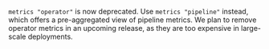 `metrics "operator"` is now deprecated. Use `metrics "pipeline"` instead, which
offers a pre-aggregated view of pipeline metrics. We plan to remove operator
metrics in an upcoming release, as they are too expensive in large-scale
deployments.
